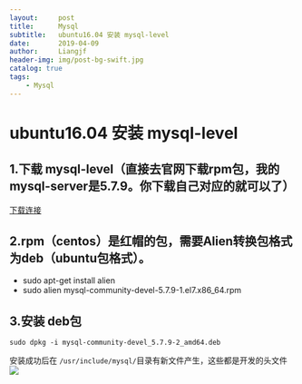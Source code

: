 ```yaml
---
layout:     post                  
title:      Mysql
subtitle:   ubuntu16.04 安装 mysql-level
date:       2019-04-09          
author:     Liangjf                  
header-img: img/post-bg-swift.jpg
catalog: true                      
tags:                       
    - Mysql
---
```


# ubuntu16.04 安装 mysql-level

## 1.下载 mysql-level（直接去官网下载rpm包，我的mysql-server是5.7.9。你下载自己对应的就可以了）
[下载连接](https://centos.pkgs.org/7/mysql-5.7-x86_64/mysql-community-devel-5.7.9-1.el7.x86_64.rpm.html)

## 2.rpm（centos）是红帽的包，需要Alien转换包格式为deb（ubuntu包格式）。
- sudo apt-get install alien
- sudo alien mysql-community-devel-5.7.9-1.el7.x86_64.rpm

## 3.安装 deb包
`sudo dpkg -i mysql-community-devel_5.7.9-2_amd64.deb`

安装成功后在 `/usr/include/mysql/`目录有新文件产生，这些都是开发的头文件
![](https://img2018.cnblogs.com/blog/1209698/201904/1209698-20190407121008421-1897060458.png)
